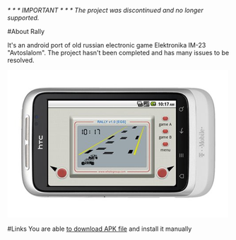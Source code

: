 ﻿<em>_\* \* \* IMPORTANT \* \* \* The project was discontinued and no longer supported._</em>

#About Rally

It's an android port of old russian electronic game Elektronika IM-23 "Avtoslalom". The project hasn't been completed and has many issues to be resolved.

![screenshots](https://raw.githubusercontent.com/wholegroup/Rally/master/info/ss01.jpg)

#Links
You are able [to download APK file](https://raw.githubusercontent.com/wholegroup/Rally/master/info/rally-1.0-SNAPSHOT.apk) and install it manually
